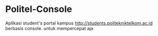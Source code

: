 Politel-Console
===============

Aplikasi student's portal kampus http://students.politekniktelkom.ac.id berbasis console. untuk mempercepat aja
